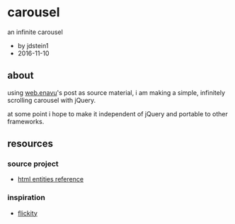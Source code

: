 # carousel

an infinite carousel

* by jdstein1
* 2016-11-10

## about

using [web.enavu](http://web.enavu.com/tutorials/making-an-infinite-jquery-carousel/)'s post as source material, i am making a simple, infinitely scrolling carousel with jQuery.

at some point i hope to make it independent of jQuery and portable to other frameworks.

## resources

### source project

* [html entities reference](http://htmlarrows.com/symbols/)

### inspiration

* [flickity](http://flickity.metafizzy.co/)